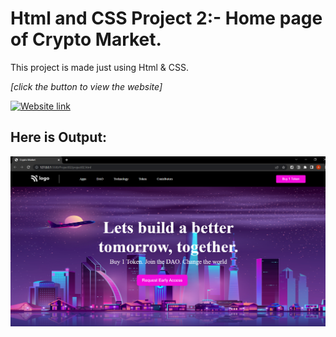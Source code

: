 # Html and CSS Project 2:- Home page of Crypto Market. 

This project is made just using Html & CSS.



*[click the button to view the website]* 

[![Website link](https://img.shields.io/badge/Website-Link-green)](https://cryptomarket-project02.netlify.app/)

## Here is Output:
    
![output](./output.png)